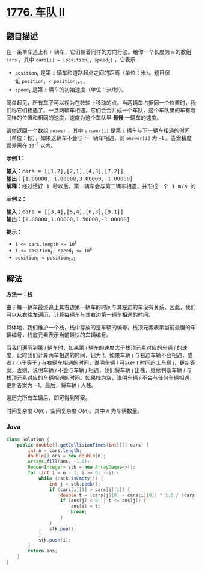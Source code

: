 # [1776. 车队 II](https://leetcode.cn/problems/car-fleet-ii)

## 题目描述

<p>在一条单车道上有 <code>n</code> 辆车，它们朝着同样的方向行驶。给你一个长度为 <code>n</code> 的数组 <code>cars</code> ，其中 <code>cars[i] = [position<sub>i</sub>, speed<sub>i</sub>]</code> ，它表示：</p>

<ul>
	<li><code>position<sub>i</sub></code> 是第 <code>i</code> 辆车和道路起点之间的距离（单位：米）。题目保证 <code>position<sub>i</sub> < position<sub>i+1</sub></code><sub> </sub>。</li>
	<li><code>speed<sub>i</sub></code> 是第 <code>i</code> 辆车的初始速度（单位：米/秒）。</li>
</ul>

<p>简单起见，所有车子可以视为在数轴上移动的点。当两辆车占据同一个位置时，我们称它们相遇了。一旦两辆车相遇，它们会合并成一个车队，这个车队里的车有着同样的位置和相同的速度，速度为这个车队里 <strong>最慢</strong> 一辆车的速度。</p>

<p>请你返回一个数组 <code>answer</code> ，其中 <code>answer[i]</code> 是第 <code>i</code> 辆车与下一辆车相遇的时间（单位：秒），如果这辆车不会与下一辆车相遇，则 <code>answer[i]</code> 为 <code>-1</code> 。答案精度误差需在 <code>10<sup>-5</sup></code> 以内。</p>



<p><strong>示例 1：</strong></p>

<pre>
<b>输入：</b>cars = [[1,2],[2,1],[4,3],[7,2]]
<b>输出：</b>[1.00000,-1.00000,3.00000,-1.00000]
<b>解释：</b>经过恰好 1 秒以后，第一辆车会与第二辆车相遇，并形成一个 1 m/s 的车队。经过恰好 3 秒以后，第三辆车会与第四辆车相遇，并形成一个 2 m/s 的车队。
</pre>

<p><strong>示例 2：</strong></p>

<pre>
<b>输入：</b>cars = [[3,4],[5,4],[6,3],[9,1]]
<b>输出：</b>[2.00000,1.00000,1.50000,-1.00000]
</pre>



<p><strong>提示：</strong></p>

<ul>
	<li><code>1 <= cars.length <= 10<sup>5</sup></code></li>
	<li><code>1 <= position<sub>i</sub>, speed<sub>i</sub> <= 10<sup>6</sup></code></li>
	<li><code>position<sub>i</sub> < position<sub>i+1</sub></code></li>
</ul>

## 解法

**方法一：栈**

由于每一辆车最终追上其右边第一辆车的时间与其左边的车没有关系，因此，我们可以从右往左遍历，计算每辆车与其右边第一辆车相遇的时间。

具体地，我们维护一个栈，栈中存放的是车辆的编号，栈顶元素表示当前最慢的车辆编号，栈底元素表示当前最快的车辆编号。

当我们遍历到第 $i$ 辆车时，如果第 $i$ 辆车的速度大于栈顶元素对应的车辆 $j$ 的速度，此时我们计算两车相遇的时间，记为 $t$。如果车辆 $j$ 与右边车辆不会相遇，或者 $t$ 小于等于 $j$ 与右辆车相遇的时间，说明车辆 $i$ 可以在 $t$ 时间追上车辆 $j$，更新答案。否则，说明车辆 $i$ 不会与车辆 $j$ 相遇，我们将车辆 $j$ 出栈，继续判断车辆 $i$ 与栈顶元素对应的车辆相遇的时间。如果栈为空，说明车辆 $i$ 不会与任何车辆相遇，更新答案为 $-1$。最后，将车辆 $i$ 入栈。

遍历完所有车辆后，即可得到答案。

时间复杂度 $O(n)$，空间复杂度 $O(n)$。其中 $n$ 为车辆数量。

### **Java**

```java
class Solution {
    public double[] getCollisionTimes(int[][] cars) {
        int n = cars.length;
        double[] ans = new double[n];
        Arrays.fill(ans, -1.0);
        Deque<Integer> stk = new ArrayDeque<>();
        for (int i = n - 1; i >= 0; --i) {
            while (!stk.isEmpty()) {
                int j = stk.peek();
                if (cars[i][1] > cars[j][1]) {
                    double t = (cars[j][0] - cars[i][0]) * 1.0 / (cars[i][1] - cars[j][1]);
                    if (ans[j] < 0 || t <= ans[j]) {
                        ans[i] = t;
                        break;
                    }
                }
                stk.pop();
            }
            stk.push(i);
        }
        return ans;
    }
}
```
